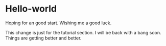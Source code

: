 # Hello-world
Hoping for an good start. Wishing me a good luck.

This change is just for the tutorial section.
I will be back with a bang soon.
Things are getting better and better.
